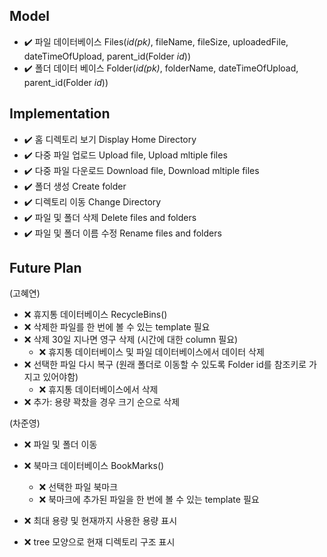 ## Model
- :heavy_check_mark: 파일 데이터베이스 Files(_id(pk)_, fileName, fileSize, uploadedFile, dateTimeOfUpload, parent_id(Folder _id_))
- :heavy_check_mark: 폴더 데이터 베이스 Folder(_id(pk)_, folderName, dateTimeOfUpload, parent_id(Folder _id_))


## Implementation
- :heavy_check_mark: 홈 디렉토리 보기 Display Home Directory 
- :heavy_check_mark: 다중 파일 업로드 Upload file, Upload mltiple files
- :heavy_check_mark: 다중 파일 다운로드 Download file, Download mltiple files 
- :heavy_check_mark: 폴더 생성 Create folder 
- :heavy_check_mark: 디렉토리 이동 Change Directory 
- :heavy_check_mark: 파일 및 폴더 삭제 Delete files and folders 
- :heavy_check_mark: 파일 및 폴더 이름 수정 Rename files and folders 


## Future Plan
(고혜연)
- :x: 휴지통 데이터베이스 RecycleBins()
- :x: 삭제한 파일를 한 번에 볼 수 있는 template 필요
- :x: 삭제 30일 지나면 영구 삭제 (시간에 대한 column 필요)
    - :x: 휴지통 데이터베이스 및 파일 데이터베이스에서 데이터 삭제
- :x: 선택한 파일 다시 복구 (원래 폴더로 이동할 수 있도록 Folder id를 참조키로 가지고 있어야함)
    - :x: 휴지통 데이터베이스에서 삭제
- :x: 추가: 용량 꽉찼을 경우 크기 순으로 삭제 


(차준영)
- :x: 파일 및 폴더 이동
- :x: 북마크 데이터베이스 BookMarks()
  - :x: 선택한 파일 북마크
  - :x: 북마크에 추가된 파일을 한 번에 볼 수 있는 template 필요 
  
- :x: 최대 용량 및 현재까지 사용한 용량 표시
- :x: tree 모양으로 현재 디렉토리 구조 표시
